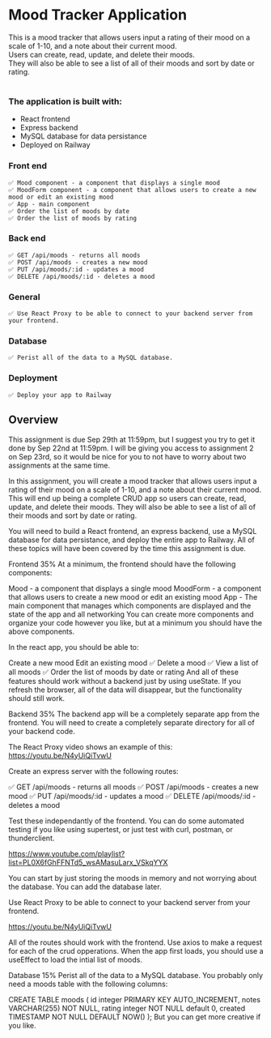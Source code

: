 # Mood Tracker Application
This is a mood tracker that allows users input a rating of their mood on a scale of 1-10, and a note about their current mood. <br>
Users can create, read, update, and delete their moods. <br>
They will also be able to see a list of all of their moods and sort by date or rating.<br><br>

### The application is built with:<br> 
* React frontend
* Express backend
* MySQL database for data persistance
* Deployed on Railway


### Front end 
    ✅ Mood component - a component that displays a single mood
    ✅ MoodForm component - a component that allows users to create a new mood or edit an existing mood
    ✅ App - main component
    ✅ Order the list of moods by date 
    ✅ Order the list of moods by rating
  
    
### Back end 
    ✅ GET /api/moods - returns all moods
    ✅ POST /api/moods - creates a new mood
    ✅ PUT /api/moods/:id - updates a mood
    ✅ DELETE /api/moods/:id - deletes a mood


### General
    ✅ Use React Proxy to be able to connect to your backend server from your frontend.

### Database
    ✅ Perist all of the data to a MySQL database.

### Deployment
    ✅ Deploy your app to Railway



## Overview
This assignment is due Sep 29th at 11:59pm, but I suggest you try to get it done by Sep 22nd at 11:59pm. I will be giving you access to assignment 2 on Sep 23rd, so it would be nice for you to not have to worry about two assignments at the same time.

In this assignment, you will create a mood tracker that allows users input a rating of their mood on a scale of 1-10, and a note about their current mood. This will end up being a complete CRUD app so users can create, read, update, and delete their moods. They will also be able to see a list of all of their moods and sort by date or rating.

You will need to build a React frontend, an express backend, use a MySQL database for data persistance, and deploy the entire app to Railway. All of these topics will have been covered by the time this assignment is due.


Frontend 35%
At a minimum, the frontend should have the following components:

Mood - a component that displays a single mood
MoodForm - a component that allows users to create a new mood or edit an existing mood
App - The main component that manages which components are displayed and the state of the app and all networking
You can create more components and organize your code however you like, but at a minimum you should have the above components.

In the react app, you should be able to:

Create a new mood
Edit an existing mood
✅ Delete a mood
✅ View a list of all moods
✅ Order the list of moods by date or rating
And all of these features should work without a backend just by using useState. If you refresh the browser, all of the data will disappear, but the functionality should still work.


Backend 35%
The backend app will be a completely separate app from the frontend. You will need to create a completely separate directory for all of your backend code.

The React Proxy video shows an example of this: https://youtu.be/N4yUiQiTvwU

Create an express server with the following routes:

✅ GET /api/moods - returns all moods
✅ POST /api/moods - creates a new mood
✅ PUT /api/moods/:id - updates a mood
✅ DELETE /api/moods/:id - deletes a mood

Test these independantly of the frontend. You can do some automated testing if you like using supertest, or just test with curl, postman, or thunderclient.

https://www.youtube.com/playlist?list=PL0X6fGhFFNTd5_wsAMasuLarx_VSkqYYX

You can start by just storing the moods in memory and not worrying about the database. You can add the database later.

Use React Proxy to be able to connect to your backend server from your frontend.

https://youtu.be/N4yUiQiTvwU

All of the routes should work with the frontend. Use axios to make a request for each of the crud opperations. When the app first loads, you should use a useEffect to load the intial list of moods.

Database 15%
Perist all of the data to a MySQL database. You probably only need a moods table with the following columns:

CREATE TABLE moods (
  id integer PRIMARY KEY AUTO_INCREMENT,
  notes VARCHAR(255) NOT NULL,
  rating integer NOT NULL default 0,
  created TIMESTAMP NOT NULL DEFAULT NOW()
);
But you can get more creative if you like.
